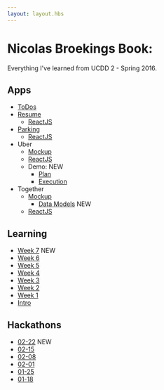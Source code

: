 ```yaml
---
layout: layout.hbs
---
```


# Nicolas Broekings Book: 
Everything I've learned from UCDD 2 - Spring 2016.

## Apps
* [ToDos](apps/todos/)
* [Resume](apps/resume/)
  * [ReactJS](apps/resume/react)
* [Parking](apps/parking/)
  * [ReactJS](apps/parking/react)
* Uber
  * [Mockup](apps/uber/mockup)
  * [ReactJS](apps/uber/)
  * Demo: <span class="chip red">NEW</span>
    * [Plan](apps/uber/demo/plan.html)
    * [Execution](apps/uber/demo/execution.html)
* Together
  * [Mockup](apps/together/mockup)
    * [Data Models](apps/together/mockup/data.html) <span class="chip red">NEW</span>
  * [ReactJS](apps/together)

## Learning
* [Week 7](learning/week7) <span class="chip red">NEW</span>
* [Week 6](learning/week6)
* [Week 5](learning/week5)
* [Week 4](learning/week4)
* [Week 3](learning/week3)
* [Week 2](learning/week2)
* [Week 1](learning/week1)
* [Intro](learning/intro)

## Hackathons
* [02-22](hackathons/02-22) <span class="chip red">NEW</span>
* [02-15](hackathons/02-15)
* [02-08](hackathons/02-08)
* [02-01](hackathons/02-01)
* [01-25](hackathons/01-25)
* [01-18](hackathons/01-18)
